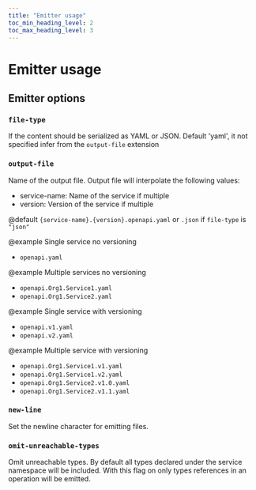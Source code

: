 ```yaml
---
title: "Emitter usage"
toc_min_heading_level: 2
toc_max_heading_level: 3
---
```


# Emitter usage

## Emitter options

### `file-type`

If the content should be serialized as YAML or JSON. Default 'yaml', it not specified infer from the `output-file` extension

### `output-file`

Name of the output file.
Output file will interpolate the following values:

- service-name: Name of the service if multiple
- version: Version of the service if multiple

@default `{service-name}.{version}.openapi.yaml` or `.json` if `file-type` is `"json"`

@example Single service no versioning

- `openapi.yaml`

@example Multiple services no versioning

- `openapi.Org1.Service1.yaml`
- `openapi.Org1.Service2.yaml`

@example Single service with versioning

- `openapi.v1.yaml`
- `openapi.v2.yaml`

@example Multiple service with versioning

- `openapi.Org1.Service1.v1.yaml`
- `openapi.Org1.Service1.v2.yaml`
- `openapi.Org1.Service2.v1.0.yaml`
- `openapi.Org1.Service2.v1.1.yaml`

### `new-line`

Set the newline character for emitting files.

### `omit-unreachable-types`

Omit unreachable types.
By default all types declared under the service namespace will be included. With this flag on only types references in an operation will be emitted.
